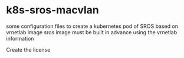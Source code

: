 # k8s-sros-macvlan
some configuration files to create a kubernetes pod of SROS based on vrnetlab image 
sros image must be built in advance using the vrnetlab information

Create the license 
